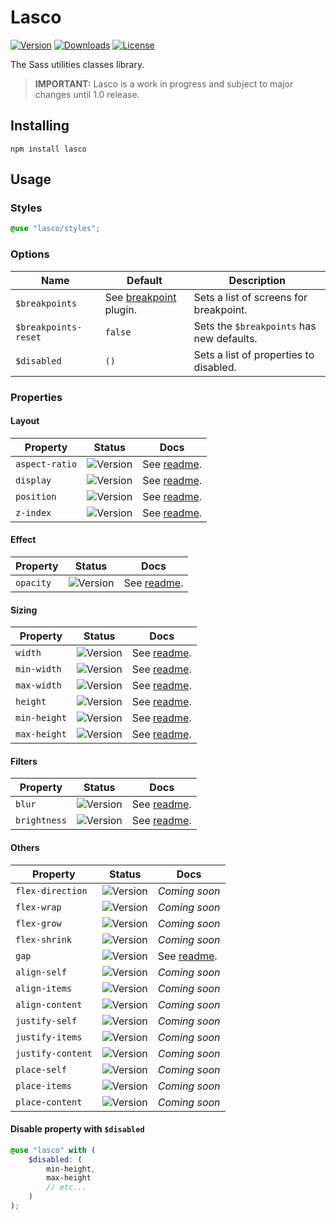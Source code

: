 # Lasco

[![Version](https://flat.badgen.net/npm/v/lasco)](https://www.npmjs.com/package/lasco)
[![Downloads](https://flat.badgen.net/npm/dt/lasco)](https://www.npmjs.com/package/lasco)
[![License](https://flat.badgen.net/npm/license/lasco)](https://www.npmjs.com/package/lasco)

The Sass utilities classes library.

> **IMPORTANT:** Lasco is a work in progress and subject to major changes until 1.0 release.

## Installing

```shell
npm install lasco
```

## Usage

### Styles

```scss
@use "lasco/styles";
```

### Options

| Name                 | Default                                                                                                             | Description                               |
|----------------------|---------------------------------------------------------------------------------------------------------------------|-------------------------------------------|
| `$breakpoints`       | See [breakpoint](https://github.com/sass-collective/sass-collective/tree/master/packages/breakpoint#tokens) plugin. | Sets a list of screens for breakpoint.    |
| `$breakpoints-reset` | `false`                                                                                                             | Sets the `$breakpoints` has new defaults. |
| `$disabled`          | `()`                                                                                                                | Sets a list of properties to disabled.    |

### Properties

#### Layout

| Property          | Status                                          | Docs                                               |
|-------------------|-------------------------------------------------|----------------------------------------------------|
| `aspect-ratio`    | ![Version](https://flat.badgen.net/npm/v/lasco) | See [readme](/src/components/aspect-ratio#readme). |
| `display`         | ![Version](https://flat.badgen.net/npm/v/lasco) | See [readme](/src/components/display#readme).      |
| `position`        | ![Version](https://flat.badgen.net/npm/v/lasco) | See [readme](/src/components/position#readme).     |
| `z-index`         | ![Version](https://flat.badgen.net/npm/v/lasco) | See [readme](/src/components/z-index#readme).      |

#### Effect

| Property          | Status                                          | Docs                                               |
|-------------------|-------------------------------------------------|----------------------------------------------------|
| `opacity`         | ![Version](https://flat.badgen.net/npm/v/lasco) | See [readme](/src/components/opacity#readme).      |

#### Sizing

| Property          | Status                                          | Docs                                               |
|-------------------|-------------------------------------------------|----------------------------------------------------|
| `width`           | ![Version](https://flat.badgen.net/npm/v/lasco) | See [readme](/src/components/width#readme).        |
| `min-width`       | ![Version](https://flat.badgen.net/npm/v/lasco) | See [readme](/src/components/width/min#readme).    |
| `max-width`       | ![Version](https://flat.badgen.net/npm/v/lasco) | See [readme](/src/components/width/max#readme).    |
| `height`          | ![Version](https://flat.badgen.net/npm/v/lasco) | See [readme](/src/components/height#readme).       |
| `min-height`      | ![Version](https://flat.badgen.net/npm/v/lasco) | See [readme](/src/components/height/min#readme).   |
| `max-height`      | ![Version](https://flat.badgen.net/npm/v/lasco) | See [readme](/src/components/height/max#readme).   |

#### Filters

| Property     | Status                                          | Docs                                                    |
|--------------|-------------------------------------------------|---------------------------------------------------------|
| `blur`       | ![Version](https://flat.badgen.net/npm/v/lasco) | See [readme](/src/components/filter/blur#readme).       |
| `brightness` | ![Version](https://flat.badgen.net/npm/v/lasco) | See [readme](/src/components/filter/brightness#readme). |

#### Others

| Property          | Status                                          | Docs                                               |
|-------------------|-------------------------------------------------|----------------------------------------------------|
| `flex-direction`  | ![Version](https://flat.badgen.net/npm/v/lasco) | _Coming soon_                                      |
| `flex-wrap`       | ![Version](https://flat.badgen.net/npm/v/lasco) | _Coming soon_                                      |
| `flex-grow`       | ![Version](https://flat.badgen.net/npm/v/lasco) | _Coming soon_                                      |
| `flex-shrink`     | ![Version](https://flat.badgen.net/npm/v/lasco) | _Coming soon_                                      |
| `gap`             | ![Version](https://flat.badgen.net/npm/v/lasco) | See [readme](/src/components/gap#readme).          |
| `align-self`      | ![Version](https://flat.badgen.net/npm/v/lasco) | _Coming soon_                                      |
| `align-items`     | ![Version](https://flat.badgen.net/npm/v/lasco) | _Coming soon_                                      |
| `align-content`   | ![Version](https://flat.badgen.net/npm/v/lasco) | _Coming soon_                                      |
| `justify-self`    | ![Version](https://flat.badgen.net/npm/v/lasco) | _Coming soon_                                      |
| `justify-items`   | ![Version](https://flat.badgen.net/npm/v/lasco) | _Coming soon_                                      |
| `justify-content` | ![Version](https://flat.badgen.net/npm/v/lasco) | _Coming soon_                                      |
| `place-self`      | ![Version](https://flat.badgen.net/npm/v/lasco) | _Coming soon_                                      |
| `place-items`     | ![Version](https://flat.badgen.net/npm/v/lasco) | _Coming soon_                                      |
| `place-content`   | ![Version](https://flat.badgen.net/npm/v/lasco) | _Coming soon_                                      |

#### Disable property with `$disabled`

```scss
@use "lasco" with (
    $disabled: (
        min-height,
        max-height
        // etc...
    )
);
```
